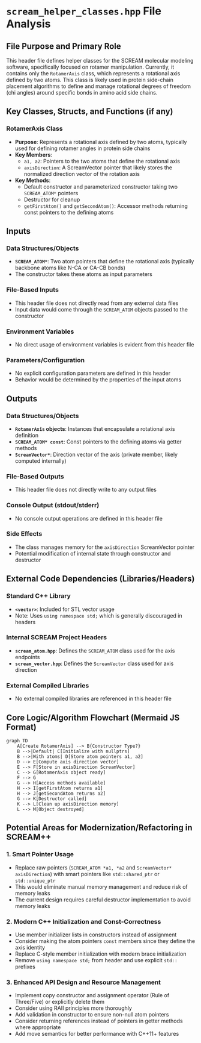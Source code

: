 # `scream_helper_classes.hpp` File Analysis

## File Purpose and Primary Role

This header file defines helper classes for the SCREAM molecular modeling software, specifically focused on rotamer manipulation. Currently, it contains only the `RotamerAxis` class, which represents a rotational axis defined by two atoms. This class is likely used in protein side-chain placement algorithms to define and manage rotational degrees of freedom (chi angles) around specific bonds in amino acid side chains.

## Key Classes, Structs, and Functions (if any)

### RotamerAxis Class

- **Purpose**: Represents a rotational axis defined by two atoms, typically used for defining rotamer angles in protein side chains
- **Key Members**:
  - `a1, a2`: Pointers to the two atoms that define the rotational axis
  - `axisDirection`: A ScreamVector pointer that likely stores the normalized direction vector of the rotation axis
- **Key Methods**:
  - Default constructor and parameterized constructor taking two `SCREAM_ATOM*` pointers
  - Destructor for cleanup
  - `getFirstAtom()` and `getSecondAtom()`: Accessor methods returning const pointers to the defining atoms

## Inputs

### Data Structures/Objects

- **`SCREAM_ATOM*`**: Two atom pointers that define the rotational axis (typically backbone atoms like N-CA or CA-CB bonds)
- The constructor takes these atoms as input parameters

### File-Based Inputs

- This header file does not directly read from any external data files
- Input data would come through the `SCREAM_ATOM` objects passed to the constructor

### Environment Variables

- No direct usage of environment variables is evident from this header file

### Parameters/Configuration

- No explicit configuration parameters are defined in this header
- Behavior would be determined by the properties of the input atoms

## Outputs

### Data Structures/Objects

- **`RotamerAxis` objects**: Instances that encapsulate a rotational axis definition
- **`SCREAM_ATOM* const`**: Const pointers to the defining atoms via getter methods
- **`ScreamVector*`**: Direction vector of the axis (private member, likely computed internally)

### File-Based Outputs

- This header file does not directly write to any output files

### Console Output (stdout/stderr)

- No console output operations are defined in this header file

### Side Effects

- The class manages memory for the `axisDirection` ScreamVector pointer
- Potential modification of internal state through constructor and destructor

## External Code Dependencies (Libraries/Headers)

### Standard C++ Library

- **`<vector>`**: Included for STL vector usage
- Note: Uses `using namespace std;` which is generally discouraged in headers

### Internal SCREAM Project Headers

- **`scream_atom.hpp`**: Defines the `SCREAM_ATOM` class used for the axis endpoints
- **`scream_vector.hpp`**: Defines the `ScreamVector` class used for axis direction

### External Compiled Libraries

- No external compiled libraries are referenced in this header file

## Core Logic/Algorithm Flowchart (Mermaid JS Format)

```mermaid
graph TD
    A[Create RotamerAxis] --> B{Constructor Type?}
    B -->|Default| C[Initialize with nullptrs]
    B -->|With atoms| D[Store atom pointers a1, a2]
    D --> E[Compute axis direction vector]
    E --> F[Store in axisDirection ScreamVector]
    C --> G[RotamerAxis object ready]
    F --> G
    G --> H[Access methods available]
    H --> I[getFirstAtom returns a1]
    H --> J[getSecondAtom returns a2]
    G --> K[Destructor called]
    K --> L[Clean up axisDirection memory]
    L --> M[Object destroyed]
```

## Potential Areas for Modernization/Refactoring in SCREAM++

### 1. Smart Pointer Usage

- Replace raw pointers (`SCREAM_ATOM *a1, *a2` and `ScreamVector* axisDirection`) with smart pointers like `std::shared_ptr` or `std::unique_ptr`
- This would eliminate manual memory management and reduce risk of memory leaks
- The current design requires careful destructor implementation to avoid memory leaks

### 2. Modern C++ Initialization and Const-Correctness

- Use member initializer lists in constructors instead of assignment
- Consider making the atom pointers `const` members since they define the axis identity
- Replace C-style member initialization with modern brace initialization
- Remove `using namespace std;` from header and use explicit `std::` prefixes

### 3. Enhanced API Design and Resource Management

- Implement copy constructor and assignment operator (Rule of Three/Five) or explicitly delete them
- Consider using RAII principles more thoroughly
- Add validation in constructor to ensure non-null atom pointers
- Consider returning references instead of pointers in getter methods where appropriate
- Add move semantics for better performance with C++11+ features
